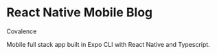 # React Native Mobile Blog

Covalence

Mobile full stack app built in Expo CLI with React Native and Typescript.